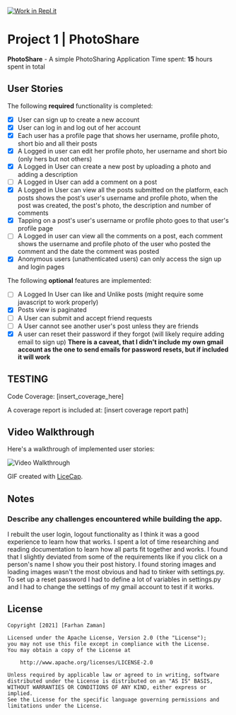 [![Work in Repl.it](https://classroom.github.com/assets/work-in-replit-14baed9a392b3a25080506f3b7b6d57f295ec2978f6f33ec97e36a161684cbe9.svg)](https://classroom.github.com/online_ide?assignment_repo_id=4283653&assignment_repo_type=AssignmentRepo)
# Project 1 | **PhotoShare**

**PhotoShare** - A simple PhotoSharing Application
Time spent: **15** hours spent in total

## User Stories

The following **required** functionality is completed:

- [X] User can sign up to create a new account
- [X] User can log in and log out of her account
- [x] Each user has a profile page that shows her username, profile photo, short bio and all their posts
- [x] A Logged in user can edit her profile photo, her username and short bio (only hers but not others)
- [x] A Logged in User can create a new post by uploading a photo and adding a description
- [ ] A Logged in User can add a comment on a post
- [x] A Logged in User can view all the posts submitted on the platform, each posts shows the post's user's username and profile photo, when the post was created, the post's photo, the description and number of comments
- [x] Tapping on a post's user's username or profile photo goes to that user's profile page
- [ ] A Logged in user can view all the comments on a post, each comment shows the username and profile photo of the user who posted the comment and the date the comment was posted
- [x] Anonymous users (unathenticated users) can only access the sign up and login pages

The following **optional** features are implemented:

- [ ] A Logged In User can like and Unlike posts (might require some javascript to work properly)
- [x] Posts view is paginated
- [ ] A User can submit and accept friend requests
- [ ] A User cannot see another user's post unless they are friends
- [x] A user can reset their password if they forgot (will likely require adding email to sign up) 
**There is a caveat, that I didn't include my own gmail account as the one to send emails for password resets, but if included it will work**

## TESTING
Code Coverage: [insert_coverage_here]

A coverage report is included at: [insert coverage report path]

## Video Walkthrough

Here's a walkthrough of implemented user stories:

<img src='[insert_gif_source_here]' title='Video Walkthrough' alt='Video Walkthrough' />

GIF created with [LiceCap](http://www.cockos.com/licecap/).

## Notes

### Describe any challenges encountered while building the app.
I rebuilt the user login, logout functionality as I think it was a good experience to learn how that works. I spent a lot of time researching and reading documentation to learn how all parts fit together and works. I found that I slightly deviated from some of the requirements like if you click on a person's name I show you their post history. I found storing images and loading images wasn't the most obvious and had to tinker with settings.py. To set up a reset password I had to define a lot of variables in settings.py and I had to change the settings of my gmail account to test if it works.

## License

    Copyright [2021] [Farhan Zaman]

    Licensed under the Apache License, Version 2.0 (the "License");
    you may not use this file except in compliance with the License.
    You may obtain a copy of the License at

        http://www.apache.org/licenses/LICENSE-2.0

    Unless required by applicable law or agreed to in writing, software
    distributed under the License is distributed on an "AS IS" BASIS,
    WITHOUT WARRANTIES OR CONDITIONS OF ANY KIND, either express or implied.
    See the License for the specific language governing permissions and
    limitations under the License.
